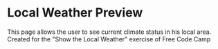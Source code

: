 # Local Weather Preview
This page allows the user to see current climate status in his local area. Created for the "Show the Local Weather" exercise of Free Code Camp
